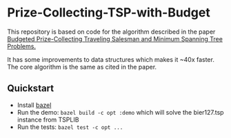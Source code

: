 # Prize-Collecting-TSP-with-Budget

This repository is based on code for the algorithm described in the paper [Budgeted Prize-Collecting Traveling Salesman and Minimum Spanning Tree Problems.](https://pubsonline.informs.org/doi/abs/10.1287/moor.2019.1002)

It has some improvements to data structures which makes it ~40x faster. The core algorithm is the same as cited in the paper.

## Quickstart
* Install [bazel](https://docs.bazel.build/versions/master/install.html)
* Run the demo: `bazel build -c opt :demo` which will solve the bier127.tsp instance from TSPLIB
* Run the tests: `bazel test -c opt ...`
